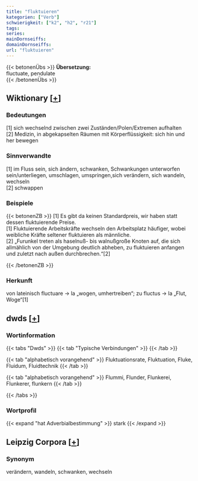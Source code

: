 ```yaml
---
title: "fluktuieren"
kategorien: ["Verb"]
schwierigkeit: ["k2", "h2", "r21"]
tags:
series:
mainDornseiffs:
domainDornseiffs:
url: "fluktuieren"
---
```


{{< betonenÜbs >}}
**Übersetzung:**  
fluctuate, pendulate  
{{< /betonenÜbs >}}

## Wiktionary [[+](https://de.wiktionary.org/wiki/fluktuieren)]

### Bedeutungen
[1] sich wechselnd zwischen zwei Zuständen/Polen/Extremen aufhalten  
[2] Medizin, in abgekapselten Räumen mit Körperflüssigkeit: sich hin und her bewegen  

### Sinnverwandte
[1] im Fluss sein, sich ändern, schwanken, Schwankungen unterworfen sein/unterliegen, umschlagen, umspringen,sich verändern, sich wandeln, wechseln  
[2] schwappen  

### Beispiele
{{< betonenZB >}}
[1] Es gibt da keinen Standardpreis, wir haben statt dessen fluktuierende Preise.  
[1] Fluktuierende Arbeitskräfte wechseln den Arbeitsplatz häufiger, wobei weibliche Kräfte seltener fluktuieren als männliche.  
[2] „Furunkel treten als haselnuß- bis walnußgroße Knoten auf, die sich allmählich von der Umgebung deutlich abheben, zu fluktuieren anfangen und zuletzt nach außen durchbrechen.“[2]  

{{< /betonenZB >}}
### Herkunft
von lateinisch fluctuare → la „wogen, umhertreiben“; zu fluctus → la „Flut, Woge“[1]  



## dwds [[+](https://www.dwds.de/wb/fluktuieren)]

### Wortinformation
{{< tabs "Dwds" >}}
{{< tab "Typische Verbindungen" >}}
{{< /tab >}}

{{< tab "alphabetisch vorangehend" >}}
Fluktuationsrate, Fluktuation, Fluke, Fluidum, Fluidtechnik
{{< /tab >}}

{{< tab "alphabetisch vorangehend" >}}
Flummi, Flunder, Flunkerei, Flunkerer, flunkern
{{< /tab >}}

{{< /tabs >}}

### Wortprofil
{{< expand "hat Adverbialbestimmung" >}} stark {{< /expand >}}

## Leipzig Corpora [[+](https://corpora.uni-leipzig.de/en/res?word=fluktuieren&corpusId=deu_newscrawl-public_2018)]


### Synonym
verändern, wandeln, schwanken, wechseln

